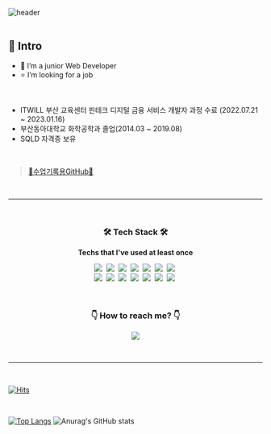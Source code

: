 ![header](https://capsule-render.vercel.app/api?type=soft&color=auto&height=150&section=header&text=Kim%20Jihee&fontSize=70&animation=twinkling)
<br>
<br>
## 📌 Intro
- 🌱 I’m a junior Web Developer
- ⭐ I’m looking for a job
<br>

- ITWILL 부산 교육센터 핀테크 디지털 금융 서비스 개발자 과정 수료
  (2022.07.21 ~ 2023.01.16)
- 부산동아대학교 화학공학과 졸업(2014.03 ~ 2019.08)
- SQLD 자격증 보유
<br>

> [🔗수업기록용GitHub🔗](https://github.com/0zhee0) 

<br>

<hr>

<br>
<h3 align="center">🛠 Tech Stack 🛠</h3>
<p align="center"><b> Techs that I've used at least once </b></p>

<p align="center"> 
  <img src="https://img.shields.io/badge/-Java-344CB7?style=flat-plastic&logo=Java&logoColor=white"/>&nbsp 
  <img src="https://img.shields.io/badge/Eclipse IDE-2C2255?style=flat-plastic&logo=Eclipse IDE&logoColor=white"/>&nbsp 
  <img src="https://img.shields.io/badge/-Spring Framework-6DB33F?style=flat-plastic&logo=Spring&logoColor=white"/>&nbsp 
  <img src="https://img.shields.io/badge/-MyBatis-191A1B?style=flat-plastic&logo=MyBatis&logoColor=white"/>&nbsp 
  <img src="https://img.shields.io/badge/-JavaScript-F7DF1E?style=flat-plastic&logo=JavaScript&logoColor=white"/>&nbsp 
  <img src="https://img.shields.io/badge/-jQuery-0769AD?style=flat-plastic&logo=jQuery&logoColor=white"/>&nbsp 
  <img src="https://img.shields.io/badge/-AJAX-37D1CB?style=flat-plastic&logo=AJAX&logoColor=white"/>&nbsp 
      <br>
  <img src="https://img.shields.io/badge/-MySQL-4479A1?style=flat-plastic&logo=MySQL&logoColor=white"/>&nbsp
  <img src="https://img.shields.io/badge/-Oracle-F80000?style=flat-plastic&logo=Oracle&logoColor=white"/>&nbsp
  <img src="https://img.shields.io/badge/-CSS-F59C54?style=flat-plastic&logo=CSS3&logoColor=white"/>&nbsp 
  <img src="https://img.shields.io/badge/-HTML-E34F26?style=flat-plastic&logo=HTML5&logoColor=white"/>&nbsp
  <img src="https://img.shields.io/badge/-ApachetTomcat9.0-D22128?style=flat-plastic&logo=Apache&logoColor=white"/>&nbsp 
  <img src="https://img.shields.io/badge/Slack-4A154B?style=flat-plastic&logo=Slack&logoColor=white"/>&nbsp 
  <img src="https://img.shields.io/badge/GitHub-181717?style=flat-plastic&logo=GitHub&logoColor=white"/>&nbsp 
</p>
<br>
<h3 align="center">👇 How to reach me? 👇</h3>
<p align="center">
  <a href="mailto:0zhee0@gmail.com"><img src="https://img.shields.io/badge/Gmail-d14836?style=flat-square&logo=Gmail&logoColor=white&link=viliketh1s98@naver.com"/></a>
</p>
<br>

<hr>
<br>

[![Hits](https://hits.seeyoufarm.com/api/count/incr/badge.svg?url=https%3A%2F%2Fgithub.com%2FdeveloperJhee&count_bg=%233DC1C8&title_bg=%239BCBE4&icon=&icon_color=%23E7E7E7&title=hits&edge_flat=false)](https://hits.seeyoufarm.com) 

<br>

[![Top Langs](https://github-readme-stats.vercel.app/api/top-langs/?username=developerJhee&layout=compact)](https://github.com/anuraghazra/github-readme-stats)
![Anurag's GitHub stats](https://github-readme-stats.vercel.app/api?username=developerJhee&show_icons=true&theme=radical)

